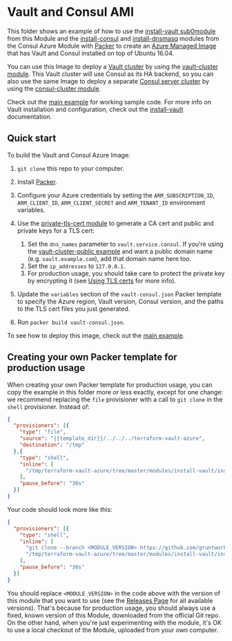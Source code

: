 # Vault and Consul AMI

This folder shows an example of how to use the [install-vault sub0module](https://github.com/gruntwork-io/terraform-vault-azure/tree/master/modules/install-vault) from this Module and 
the [install-consul](https://github.com/gruntwork-io/terraform-consul-azure/tree/master/modules/install-consul)
and [install-dnsmasq](https://github.com/gruntwork-io/terraform-consul-azure/tree/master/modules/install-dnsmasq) modules
from the Consul Azure Module with [Packer](https://www.packer.io/) to create an 
[Azure Managed Image](https://docs.microsoft.com/en-us/azure/virtual-machines/linux/build-image-with-packer) that has 
Vault and Consul installed on top of Ubuntu 16.04.

You can use this Image to deploy a [Vault cluster](https://www.vaultproject.io/) by using the [vault-cluster
module](https://github.com/gruntwork-io/terraform-consul-azure/tree/master/modules/vault-cluster). This Vault cluster will use Consul as its HA backend, so you can also use the 
same Image to deploy a separate [Consul server cluster](https://www.consul.io/) by using the [consul-cluster 
module](https://github.com/gruntwork-io/terraform-consul-azure/tree/master/modules/consul-cluster). 

Check out the [main example](/MAIN.md) for working sample code. For more info on Vault 
installation and configuration, check out the [install-vault](https://github.com/gruntwork-io/terraform-vault-azure/tree/master/modules/install-vault) documentation.

## Quick start

To build the Vault and Consul Azure Image:

1. `git clone` this repo to your computer.
1. Install [Packer](https://www.packer.io/).
1. Configure your Azure credentials by setting the `ARM_SUBSCRIPTION_ID`, `ARM_CLIENT_ID`, `ARM_CLIENT_SECRET` and 
`ARM_TENANT_ID` environment variables.

1. Use the [private-tls-cert module](https://github.com/gruntwork-io/terraform-vault-azure/tree/master/modules/private-tls-cert) to generate a CA cert and public and private keys for a 
   TLS cert: 
   
    1. Set the `dns_names` parameter to `vault.service.consul`. If you're using the [vault-cluster-public
       example](https://github.com/gruntwork-io/terraform-vault-azure/tree/master/examples/vault-cluster-public) and want a public domain name (e.g. `vault.example.com`), add that 
       domain name here too.
    1. Set the `ip_addresses` to `127.0.0.1`. 
    1. For production usage, you should take care to protect the private key by encrypting it (see [Using TLS 
       certs](https://github.com/gruntwork-io/terraform-vault-azure/tree/master/modules/private-tls-cert#using-tls-certs) for more info). 

1. Update the `variables` section of the `vault-consul.json` Packer template to specify the Azure region, Vault 
   version, Consul version, and the paths to the TLS cert files you just generated. 

1. Run `packer build vault-consul.json`.

To see how to deploy this image, check out the [main example](/MAIN.md).


## Creating your own Packer template for production usage

When creating your own Packer template for production usage, you can copy the example in this folder more or less 
exactly, except for one change: we recommend replacing the `file` provisioner with a call to `git clone` in the `shell` 
provisioner. Instead of:

```json
{
  "provisioners": [{
    "type": "file",
    "source": "{{template_dir}}/../../../terraform-vault-azure",
    "destination": "/tmp"
  },{
    "type": "shell",
    "inline": [
      "/tmp/terraform-vault-azure/tree/master/modules/install-vault/install-vault --version {{user `vault_version`}}"
    ],
    "pause_before": "30s"
  }]
}
```

Your code should look more like this:

```json
{
  "provisioners": [{
    "type": "shell",
    "inline": [
      "git clone --branch <MODULE_VERSION> https://github.com/gruntwork-io/terraform-vault-azure.git /tmp/terraform-vault-azure",
      "/tmp/terraform-vault-azure/tree/master/modules/install-vault/install-vault --version {{user `vault_version`}}"
    ],
    "pause_before": "30s"
  }]
}
```

You should replace `<MODULE_VERSION>` in the code above with the version of this module that you want to use (see
the [Releases Page](../../releases) for all available versions). That's because for production usage, you should always
use a fixed, known version of this Module, downloaded from the official Git repo. On the other hand, when you're 
just experimenting with the module, it's OK to use a local checkout of the Module, uploaded from your own 
computer.
